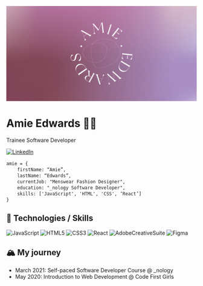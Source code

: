 ![](https://github.com/amiehannah/amiehannah/blob/main/Artboard%201.png)
# Amie Edwards 👩‍💻

Trainee Software Developer

<!-- [![LinkedIn](https://img.shields.io/badge/LinkedIn-AmieEdwards-blue)](https://www.linkedin.com/in/amie-edwards-70a19068/) -->
[![LinkedIn](https://img.shields.io/badge/-LinkedIn-0A66C2?logo=linkedin&logoColor=white&style=flat-square)](https://www.linkedin.com/in/amie-edwards-70a19068/)

```
amie = { 
	firstName: “Amie”,
	lastName: “Edwards”,
	currentJob: "Menswear Fashion Designer",
	education: "_nology Software Developer",
	skills: ['JavaScript', 'HTML', 'CSS', ‘React’]
}

```


## 🤖 Technologies / Skills
![JavaScript](https://img.shields.io/badge/-JavaScript-F7DF1E?logo=javascript&logoColor=white&style=flat-square&link=/ ) 
![HTML5](https://img.shields.io/badge/-HTML5-E34F26?logo=html5&logoColor=white&style=flat-square&link=/ )
![CSS3](https://img.shields.io/badge/-CSS3-1572B6?logo=css3&logoColor=white&style=flat-square&link=/ )
![React](https://img.shields.io/badge/-React-61DAFB?logo=react&logoColor=white&style=flat-square&link=/ )
![AdobeCreativeSuite](https://img.shields.io/badge/-Adobe%Creative%Cloud-FF0000?logo=adobe%20creative%20cloud&logoColor=white&style=flat-square&link=/ )
![Figma](https://img.shields.io/badge/-Figma-F24E1E?logo=figma&logoColor=white&style=flat-square&link=/ )


## 🏔️ My journey 
- March 2021: Self-paced Software Developer Course @ _nology
- May 2020: Introduction to Web Development @ Code First Girls
